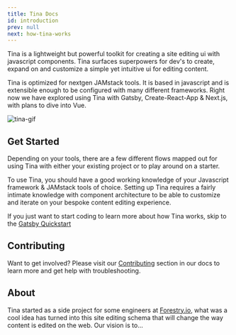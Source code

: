 ```yaml
---
title: Tina Docs
id: introduction
prev: null
next: how-tina-works
---
```

Tina is a lightweight but powerful toolkit for creating a site editing ui with javascript components. Tina surfaces superpowers for dev's to create, expand on and customize a simple yet intuitive ui for editing content.

Tina is optimized for nextgen JAMstack tools. It is based in javascript and is extensible enough to be configured with many different frameworks. Right now we have explored using Tina with Gatsby, Create-React-App & Next.js, with plans to dive into Vue.

![tina-gif](/img/temporary_show_tina.gif)

## Get Started
Depending on your tools, there are a few different flows mapped out for using Tina with either your existing project or to play around on a starter.

To use Tina, you should have a good working knowledge of your Javascript framework & JAMstack tools of choice. Setting up Tina requires a fairly intimate knowledge with component architecture to be able to customize and iterate on your bespoke content editing experience.

If you just want to start coding to learn more about how Tina works, skip to the [Gatsby Quickstart](/gatsby/quickstart)


## Contributing

Want to get involved? Please visit our [Contributing]() section in our docs to learn more and get help with troubleshooting.

## About

Tina started as a side project for some engineers at [Forestry.io](), what was a cool idea has turned into this site editing schema that will change the way content is edited on the web. Our vision is to...
